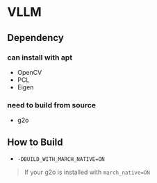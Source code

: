 # VLLM
## Dependency
### can install with apt
* OpenCV
* PCL
* Eigen
### need to build from source
* g2o

## How to Build
* `-DBUILD_WITH_MARCH_NATIVE=ON`
> If your g2o is installed with `march_native=ON`